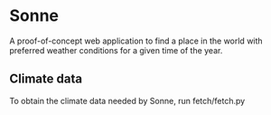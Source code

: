 # Sonne

A proof-of-concept web application to find a place in the world with preferred weather conditions for a given time of the year.

## Climate data

To obtain the climate data needed by Sonne, run fetch/fetch.py
